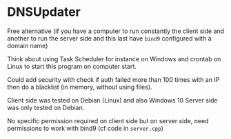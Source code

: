 # DNSUpdater

Free alternative (if you have a computer to run constantly the client side and another to run the server side and this last have `bind9` configured with a domain name)

Think about using Task Scheduler for instance on Windows and crontab on Linux to start this program on computer start.

Could add security with check if auth failed more than 100 times with an IP then do a blacklist (in memory, without using files).

Client side was tested on Debian (Linux) and also Windows 10
Server side was only tested on Debian.

No specific permission required on client side but on server side, need permissions to work with bind9 (cf code in `server.cpp`)
